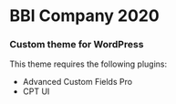 # BBI Company 2020

### Custom theme for WordPress

This theme requires the following plugins:
- Advanced Custom Fields Pro
- CPT UI
